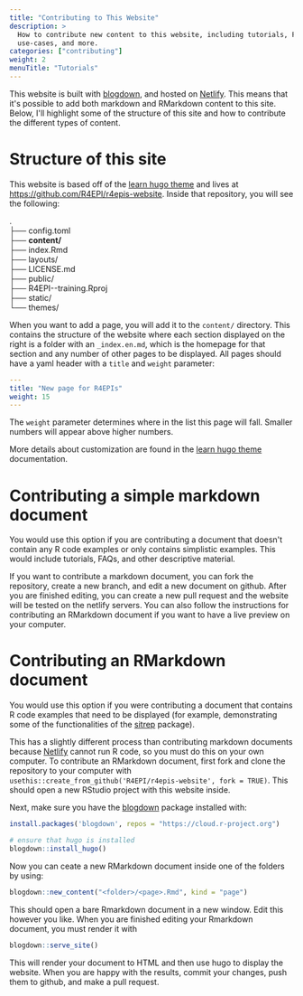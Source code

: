 ```yaml
---
title: "Contributing to This Website"
description: >
  How to contribute new content to this website, including tutorials, FAQs,
  use-cases, and more.
categories: ["contributing"]
weight: 2
menuTitle: "Tutorials"
---
```


This website is built with [blogdown], and hosted on [Netlify]. This means that
it's possible to add both markdown and RMarkdown content to this site. Below,
I'll highlight some of the structure of this site and how to contribute the
different types of content.

# Structure of this site

This website is based off of the [learn hugo theme] and lives at
https://github.com/R4EPI/r4epis-website. Inside that repository, you will see the
following:

.    
├── config.toml    
├── **content/**    
├── index.Rmd    
├── layouts/    
├── LICENSE.md    
├── public/    
├── R4EPI--training.Rproj    
├── static/    
└── themes/    

When you want to add a page, you will add it to the `content/` directory. This
contains the structure of the website where each section displayed on the right
is a folder with an `_index.en.md`, which is the homepage for that section and
any number of other pages to be displayed. All pages should have a yaml header
with a `title` and `weight` parameter:

```yaml
---
title: "New page for R4EPIs"
weight: 15
---
```

The `weight` parameter determines where in the list this page will fall. Smaller
numbers will appear above higher numbers.

More details about customization are found in the [learn hugo theme] documentation. 

# Contributing a simple markdown document

You would use this option if you are contributing a document that doesn't 
contain any R code examples or only contains simplistic examples. This would
include tutorials, FAQs, and other descriptive material. 

If you want to contribute a markdown document, you can fork the repository, 
create a new branch, and edit a new document on github. After you are finished
editing, you can create a new pull request and the website will be tested on the
netlify servers. You can also follow the instructions for contributing an 
RMarkdown document if you want to have a live preview on your computer.

# Contributing an RMarkdown document

You would use this option if you were contributing a document that contains R
code examples that need to be displayed (for example, demonstrating some of the
functionalities of the [sitrep] package).

This has a slightly different process than contributing markdown documents
because [Netlify] cannot run R code, so you must do this on your own computer.
To contribute an RMarkdown document, first fork and clone the repository to your
computer with `usethis::create_from_github('R4EPI/r4epis-website', fork = TRUE)`. This
should open a new RStudio project with this website inside.

Next, make sure you have the [blogdown] package installed with:

```r
install.packages('blogdown', repos = "https://cloud.r-project.org")

# ensure that hugo is installed
blogdown::install_hugo()
``` 

Now you can ceate a new RMarkdown document inside one of the folders by using:

```r
blogdown::new_content("<folder>/<page>.Rmd", kind = "page")
```

This should open a bare Rmarkdown document in a new window. Edit this however
you like.  When you are finished editing your Rmarkdown document, you must
render it with 

```r
blogdown::serve_site()
``` 

This will render your document to HTML and then use hugo to display the
website. When you are happy with the results, commit your changes, push them to
github, and make a pull request.


[blogdown]: https://bookdown.org/yihui/blogdown/
[Netlify]: https://netlify.com
[learn hugo theme]: https://learn.netlify.com/en/
[sitrep]: https://github/R4EPI/sitrep
